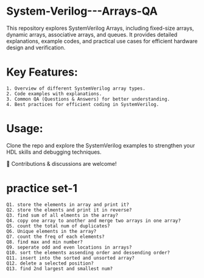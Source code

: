 # System-Verilog---Arrays-QA
This repository explores SystemVerilog Arrays, including fixed-size arrays, dynamic arrays, associative arrays, and queues. It provides detailed explanations, example codes, and practical use cases for efficient hardware design and verification.

# Key Features:
    1. Overview of different SystemVerilog array types. 
    2. Code examples with explanations.
    3. Common QA (Questions & Answers) for better understanding.
    4. Best practices for efficient coding in SystemVerilog.
    
# Usage:
Clone the repo and explore the SystemVerilog examples to strengthen your HDL skills and debugging techniques.

📢 Contributions & discussions are welcome!

# practice set-1
	Q1. store the elements in array and print it?
	Q2. store the elments and print it in reverse?
	Q3. find sum of all elments in the array?
	Q4. copy one array to another and merge two arrays in one array?
	Q5. count the total num of duplicates?
	Q6. Unique elements in the array?
	Q7. count the freq of each elements?
	Q8. find max and min number?
	Q9. seperate odd and even locations in arrays?
	Q10. sort the elements assending order and dessending order?
	Q11. insert into the sorted and unsorted array?
	Q12. delete a selected position?
	Q13. find 2nd largest and smallest num?
